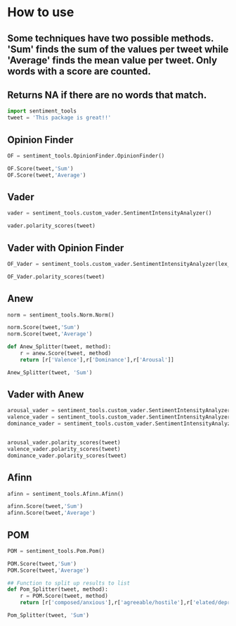 # How to use

## Some techniques have two possible methods. 'Sum' finds the sum of the values per tweet while 'Average' finds the mean value per tweet. Only words with a score are counted.

## Returns NA if there are no words that match. 

```python
import sentiment_tools
tweet = 'This package is great!!'
```

## Opinion Finder

```python
OF = sentiment_tools.OpinionFinder.OpinionFinder()

OF.Score(tweet,'Sum')
OF.Score(tweet,'Average')
```

## Vader

```python
vader = sentiment_tools.custom_vader.SentimentIntensityAnalyzer()

vader.polarity_scores(tweet)
```


## Vader with Opinion Finder

```python
OF_Vader = sentiment_tools.custom_vader.SentimentIntensityAnalyzer(lex_dict='sentiment_tools/OpFi-Sent.txt', lex_sep= ' ')

OF_Vader.polarity_scores(tweet)
```

## Anew

```python
norm = sentiment_tools.Norm.Norm()

norm.Score(tweet,'Sum')
norm.Score(tweet,'Average')

def Anew_Splitter(tweet, method):
    r = anew.Score(tweet, method)
    return [r['Valence'],r['Dominance'],r['Arousal']]

Anew_Splitter(tweet, 'Sum')
```

## Vader with Anew

```python
arousal_vader = sentiment_tools.custom_vader.SentimentIntensityAnalyzer(lex_dict='sentiment_tools/Anew_arousal.txt', lex_sep= '\t')
valence_vader = sentiment_tools.custom_vader.SentimentIntensityAnalyzer(lex_dict='sentiment_tools/Anew_valence.txt', lex_sep= '\t')
dominance_vader = sentiment_tools.custom_vader.SentimentIntensityAnalyzer(lex_dict='sentiment_tools/Anew_dominance.txt', lex_sep= '\t')


arousal_vader.polarity_scores(tweet)
valence_vader.polarity_scores(tweet)
dominance_vader.polarity_scores(tweet)
```


## Afinn

```python
afinn = sentiment_tools.Afinn.Afinn()

afinn.Score(tweet,'Sum')
afinn.Score(tweet,'Average')
```


## POM

```python
POM = sentiment_tools.Pom.Pom()

POM.Score(tweet,'Sum')
POM.Score(tweet,'Average')

## Function to split up results to list
def Pom_Splitter(tweet, method):
    r = POM.Score(tweet, method)
    return [r['composed/anxious'],r['agreeable/hostile'],r['elated/depressed'],r['confident/unsure'],r['clearheaded/confused'],r['energetic/tired']]

Pom_Splitter(tweet, 'Sum')
```